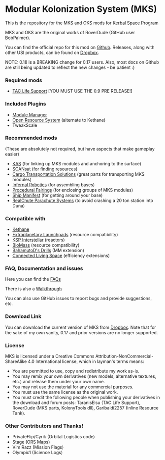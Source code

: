 Modular Kolonization System (MKS) 
===

This is the repository for the MKS and OKS mods for [Kerbal Space Program](http://kerbalspaceprogram.com)

MKS and OKS are the original works of RoverDude (GitHub user BobPalmer).  

You can find the official repo for this mod on [Github](http://github.com/BobPalmer/MKS).  Releases, along with other USI products, can be found on [Dropbox](https://www.dropbox.com/sh/1fsuzvl35s2gppt/AAD8kNgBm6rO9m4paXmwuqA0a). 


NOTE:  0.18 is a BREAKING change for 0.17 users.  Also, most docs on Github are still being updated to reflect the new changes - be patient :)

### Required mods
* [TAC Life Support](http://forum.kerbalspaceprogram.com/threads/40667) [YOU MUST USE THE 0.9 PRE RELEASE!]

### Included Plugins
* [Module Manager](http://forum.kerbalspaceprogram.com/threads/55219)
* [Open Resource System](http://forum.kerbalspaceprogram.com/threads/64595) (alternate to Kethane)
* TweakScale

### Recommended mods
(These are absolutely not required, but have aspects that make gameplay easier)

* [KAS](http://forum.kerbalspaceprogram.com/threads/53134) (for linking up MKS modules and anchoring to the surface)
* [SCANsat](http://forum.kerbalspaceprogram.com/threads/55832) (for finding resources)
* [Cargo Transportation Solutions](http://forum.kerbalspaceprogram.com/threads/77505) (great parts for transporting MKS modules)
* [Infernal Robotics](http://forum.kerbalspaceprogram.com/threads/37707) (for assembling bases)
* [Procedural Fairings](http://forum.kerbalspaceprogram.com/threads/39512) (for enclosing groups of MKS modules)
* [Ship Manifest](http://forum.kerbalspaceprogram.com/threads/62270) (for getting around your base)
* [RealChute Parachute Systems](http://forum.kerbalspaceprogram.com/threads/57988) (to avoid crashing a 20 ton station into Duna)

### Compatible with

* [Kethane](http://forum.kerbalspaceprogram.com/threads/23979)
* [Extraplanetary Launchpads](http://forum.kerbalspaceprogram.com/threads/59545) (resource compatibility)
* [KSP Interstellar](http://forum.kerbalspaceprogram.com/threads/43839) (reactors)
* [BioMass](http://forum.kerbalspaceprogram.com/threads/53009) (resource compatibility)
* [BahamutoD's Drills](http://forum.kerbalspaceprogram.com/threads/70325) (MM extension)
* [Connected Living Space](http://forum.kerbalspaceprogram.com/threads/70161) (efficiency extensions)

### FAQ, Documentation and issues

Here you can find the [FAQs](https://github.com/BobPalmer/MKS/wiki/FAQ)

There is also a [Walkthrough](https://github.com/BobPalmer/MKS/Tutorial_00)

You can also use GitHub issues to report bugs and provide suggestions, etc.

### Download Link

You can download the current version of MKS from  [Dropbox](https://www.dropbox.com/sh/1fsuzvl35s2gppt/AAD8kNgBm6rO9m4paXmwuqA0a).  Note that for the sake of my own sanity, 0.17 and prior versions are no longer supported.

### License

MKS is licensed under a Creative Commons Attribution-NonCommercial-ShareAlike 4.0 International license, which in layman's terms means:
* You are permitted to use, copy and redistribute my work as-is.
* You may remix your own derivatives (new models, alternative textures, etc.) and release them under your own name.
* You may not use the material for any commercial purposes.
* You must use the same license as the original work.
* You must credit the following people when publishing your derivatives in the download and forum posts: TaranisElsu (TAC Life Support), RoverDude (MKS parts, KolonyTools dll), Garibaldi2257 (Inline Resource Tank).

### Other Contributors and Thanks!
* PrivateFlip/Cyrik (Orbital Logistics code)
* Stage (ORS Maps)
* Vim Razz (Mission Flags)
* Olympic1 (Science Logs)
